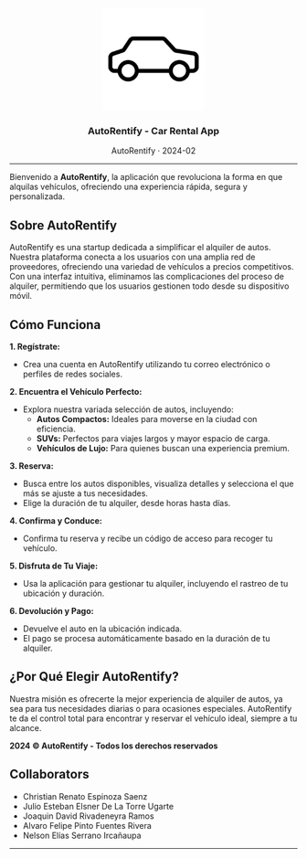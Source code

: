<div align="center">
  <img src="./assets/logoCar.png" alt="AutoRentify" height="180"> 
  <h3 align="center">AutoRentify - Car Rental App</h3> 
  <p>AutoRentify · 2024-02</p> 
</div>

---

Bienvenido a **AutoRentify**, la aplicación que revoluciona la forma en que alquilas vehículos, ofreciendo una experiencia rápida, segura y personalizada.

## Sobre AutoRentify

AutoRentify es una startup dedicada a simplificar el alquiler de autos. Nuestra plataforma conecta a los usuarios con una amplia red de proveedores, ofreciendo una variedad de vehículos a precios competitivos. Con una interfaz intuitiva, eliminamos las complicaciones del proceso de alquiler, permitiendo que los usuarios gestionen todo desde su dispositivo móvil.

## Cómo Funciona

**1. Regístrate:**

- Crea una cuenta en AutoRentify utilizando tu correo electrónico o perfiles de redes sociales.

**2. Encuentra el Vehículo Perfecto:**

- Explora nuestra variada selección de autos, incluyendo:
    - **Autos Compactos:** Ideales para moverse en la ciudad con eficiencia.
    - **SUVs:** Perfectos para viajes largos y mayor espacio de carga.
    - **Vehículos de Lujo:** Para quienes buscan una experiencia premium.

**3. Reserva:**

- Busca entre los autos disponibles, visualiza detalles y selecciona el que más se ajuste a tus necesidades.
- Elige la duración de tu alquiler, desde horas hasta días.

**4. Confirma y Conduce:**

- Confirma tu reserva y recibe un código de acceso para recoger tu vehículo.

**5. Disfruta de Tu Viaje:**

- Usa la aplicación para gestionar tu alquiler, incluyendo el rastreo de tu ubicación y duración.

**6. Devolución y Pago:**

- Devuelve el auto en la ubicación indicada.
- El pago se procesa automáticamente basado en la duración de tu alquiler.

## ¿Por Qué Elegir AutoRentify?

Nuestra misión es ofrecerte la mejor experiencia de alquiler de autos, ya sea para tus necesidades diarias o para ocasiones especiales. AutoRentify te da el control total para encontrar y reservar el vehículo ideal, siempre a tu alcance.

**2024 © AutoRentify - Todos los derechos reservados**


## Collaborators

-  Christian Renato Espinoza Saenz
- Julio Esteban Elsner De La Torre Ugarte
- Joaquin David Rivadeneyra Ramos
- Alvaro Felipe Pinto Fuentes Rivera
- Nelson Elías Serrano Ircañaupa

---

